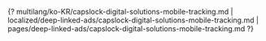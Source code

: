 {? multilang/ko-KR/capslock-digital-solutions-mobile-tracking.md | localized/deep-linked-ads/capslock-digital-solutions-mobile-tracking.md | pages/deep-linked-ads/capslock-digital-solutions-mobile-tracking.md ?}
